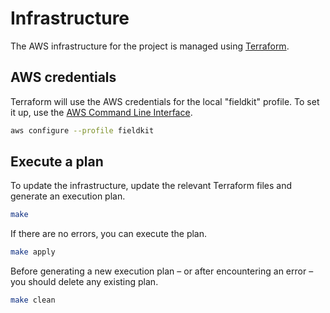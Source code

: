 # Infrastructure

The AWS infrastructure for the project is managed using [Terraform](https://www.terraform.io/).

## AWS credentials

Terraform will use the AWS credentials for the local "fieldkit" profile. To set it up, use the [AWS Command Line Interface](https://aws.amazon.com/cli/).

```bash
aws configure --profile fieldkit
```

## Execute a plan

To update the infrastructure, update the relevant Terraform files and generate an execution plan.

```bash
make
```

If there are no errors, you can execute the plan.

```bash
make apply
```

Before generating a new execution plan – or after encountering an error – you should delete any existing plan.

```bash
make clean
```

